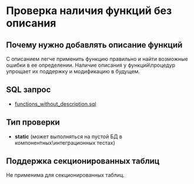 # Проверка наличия функций без описания

## Почему нужно добавлять описание функций

С описанием легче применить функцию правильно и найти возможные ошибки в ее определении.
Наличие описания у функций\процедур упрощает их поддержку и модификацию в будущем.

## SQL запрос

- [functions_without_description.sql](https://github.com/mfvanek/pg-index-health-sql/blob/master/sql/functions_without_description.sql)

## Тип проверки

- **static** (может выполняться на пустой БД в компонентных\интеграционных тестах)

## Поддержка секционированных таблиц

Не применима для секционированных таблиц.

